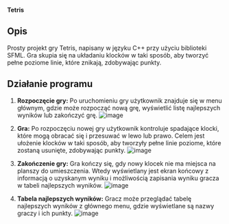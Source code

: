 **Tetris**

## Opis

Prosty projekt gry Tetris, napisany w języku C++ przy użyciu biblioteki SFML. Gra skupia się na układaniu klocków w taki sposób, aby tworzyć pełne poziome linie, które znikają, zdobywając punkty. 

## Działanie programu

1. **Rozpoczęcie gry:** Po uruchomieniu gry użytkownik znajduje się w menu głównym, gdzie może rozpocząć nową grę, wyświetlić listę najlepszych wyników lub zakończyć grę.
   ![image](https://github.com/kxkarcz/jipp/assets/76162499/2ee8f49b-cf2e-4a0a-a5ff-6d1a907e4329)

2. **Gra:** Po rozpoczęciu nowej gry użytkownik kontroluje spadające klocki, które mogą obracać się i przesuwać w lewo lub prawo. Celem jest ułożenie klocków w taki sposób, aby tworzyły pełne linie poziome, które zostaną usunięte, zdobywając punkty.
   ![image](https://github.com/kxkarcz/jipp/assets/76162499/d3b89bac-71da-49f1-9061-07a8b86a4c8f)

3. **Zakończenie gry:** Gra kończy się, gdy nowy klocek nie ma miejsca na planszy do umieszczenia. Wtedy wyświetlany jest ekran końcowy z informacją o uzyskanym wyniku i możliwością zapisania wyniku gracza w tabeli najlepszych wyników.
   ![image](https://github.com/kxkarcz/jipp/assets/76162499/89539b67-2382-4129-82cb-6b7b7349b597)

4. **Tabela najlepszych wyników:** Gracz może przeglądać tabelę najlepszych wyników z głównego menu, gdzie wyświetlane są nazwy graczy i ich punkty.
   ![image](https://github.com/kxkarcz/jipp/assets/76162499/5208441d-83a1-4721-9110-a50b70595fd4)

